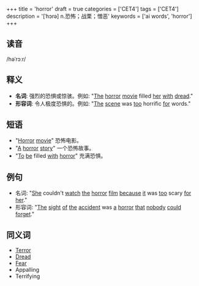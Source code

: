 +++
title = 'horror'
draft = true
categories = ['CET4']
tags = ['CET4']
description = '[ˈhɔrə] n.恐怖；战栗；憎恶'
keywords = ['ai words', 'horror']
+++

## 读音
/həˈrɔːr/

## 释义
- **名词**: 强烈的恐惧或惊骇。例如: "[The](/zh/post/the/) [horror](/zh/post/horror/) [movie](/zh/post/movie/) filled [her](/zh/post/her/) [with](/zh/post/with/) [dread](/zh/post/dread/)."
- **形容词**: 令人极度恐惧的。例如: "[The](/zh/post/the/) [scene](/zh/post/scene/) was [too](/zh/post/too/) horrific [for](/zh/post/for/) words."

## 短语
- "[Horror](/zh/post/horror/) [movie](/zh/post/movie/)" 恐怖电影。
- "[A](/zh/post/a/) [horror](/zh/post/horror/) [story](/zh/post/story/)" 一个恐怖故事。
- "[To](/zh/post/to/) [be](/zh/post/be/) filled [with](/zh/post/with/) [horror](/zh/post/horror/)" 充满恐惧。

## 例句
- 名词: "[She](/zh/post/she/) couldn't [watch](/zh/post/watch/) [the](/zh/post/the/) [horror](/zh/post/horror/) [film](/zh/post/film/) [because](/zh/post/because/) [it](/zh/post/it/) was [too](/zh/post/too/) scary [for](/zh/post/for/) [her](/zh/post/her/)."
- 形容词: "[The](/zh/post/the/) [sight](/zh/post/sight/) [of](/zh/post/of/) [the](/zh/post/the/) [accident](/zh/post/accident/) was [a](/zh/post/a/) [horror](/zh/post/horror/) [that](/zh/post/that/) [nobody](/zh/post/nobody/) [could](/zh/post/could/) [forget](/zh/post/forget/)."

## 同义词
- [Terror](/zh/post/terror/)
- [Dread](/zh/post/dread/)
- [Fear](/zh/post/fear/)
- Appalling
- Terrifying
